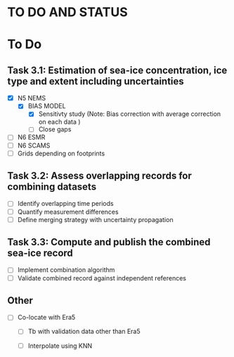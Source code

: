 # TO DO AND STATUS
# To Do

## Task 3.1: Estimation of sea-ice concentration, ice type and extent including uncertainties
- [x] N5 NEMS  
  - [x] BIAS MODEL
    - [x] Sensitivty study (Note: Bias correction with average correction on each data  ) 
    - [ ] Close gaps
- [ ] N6 ESMR  
- [ ] N6 SCAMS  
- [ ] Grids depending on footprints  

## Task 3.2: Assess overlapping records for combining datasets
- [ ] Identify overlapping time periods  
- [ ] Quantify measurement differences  
- [ ] Define merging strategy with uncertainty propagation  

## Task 3.3: Compute and publish the combined sea-ice record
- [ ] Implement combination algorithm  
- [ ] Validate combined record against independent references    

## Other
- [ ] Co-locate with Era5  
  - [ ] Tb with validation data other than Era5  
  - [ ] Interpolate using KNN  


